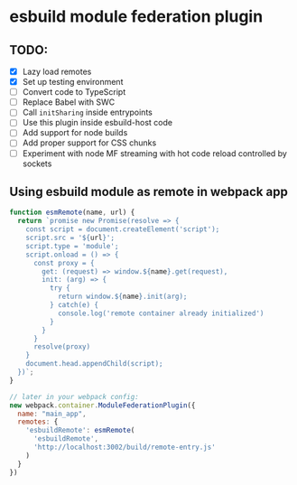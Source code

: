 # esbuild module federation plugin

## TODO:

- [x] Lazy load remotes
- [x] Set up testing environment
- [ ] Convert code to TypeScript
- [ ] Replace Babel with SWC
- [ ] Call `initSharing` inside entrypoints
- [ ] Use this plugin inside esbuild-host code
- [ ] Add support for node builds
- [ ] Add proper support for CSS chunks
- [ ] Experiment with node MF streaming with hot code reload controlled by sockets

## Using esbuild module as remote in webpack app

```js
function esmRemote(name, url) {
  return `promise new Promise(resolve => {
    const script = document.createElement('script');
    script.src = '${url}';
    script.type = 'module';
    script.onload = () => {
      const proxy = {
        get: (request) => window.${name}.get(request),
        init: (arg) => {
          try {
            return window.${name}.init(arg);
          } catch(e) {
            console.log('remote container already initialized')
          }
        }
      }
      resolve(proxy)
    }
    document.head.appendChild(script);
  })`;
}

// later in your webpack config:
new webpack.container.ModuleFederationPlugin({
  name: "main_app",
  remotes: {
    'esbuildRemote': esmRemote(
      'esbuildRemote',
      'http://localhost:3002/build/remote-entry.js'
    )
  }
})
```